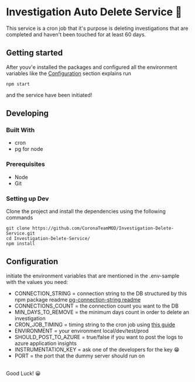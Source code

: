 # Investigation Auto Delete Service 🧨

This service is a cron job that it's purpose is deleting investigations that are
completed and haven't been touched for at least 60 days.

## Getting started
After youv'e installed the packages and configured all the environment variables like the [Configuration](#configuration) section explains run
```shell 
npm start
```
and the service have been initiated!

## Developing

### Built With
* cron
* pg for node 

### Prerequisites
* Node 
* Git

### Setting up Dev
Clone the project and install the dependencies using the following commands
```shell
git clone https://github.com/CoronaTeamMOD/Investigation-Delete-Service.git
cd Investigation-Delete-Service/
npm install
```

## Configuration
initiate the environment variables that are mentioned in the .env-sample with the values you need:
* CONNECTION_STRING = connection string to the DB structured by this npm package readme [pg-connection-string readme](https://github.com/brianc/node-postgres/tree/master/packages/pg-connection-string)
* CONNECTIONS_COUNT = the connection count you want to the DB
* MIN_DAYS_TO_REMOVE = the minimum days count in order to delete an investigation
* CRON_JOB_TIMING = timing string to the cron job using [this guide](https://support.acquia.com/hc/en-us/articles/360004224494-Cron-time-string-format)
* ENVIRONMENT = your environment local/dev/test/prod
* SHOULD_POST_TO_AZURE = true/false if you want to post the logs to azure application insights
* INSTRUMENTATION_KEY = ask one of the developers for the key 😁
* PORT = the port that the dummy server should run on
<br />
Good Luck! 😀